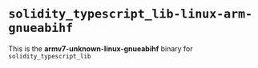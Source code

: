 <!-- cSpell:disable -->

# `solidity_typescript_lib-linux-arm-gnueabihf`

This is the **armv7-unknown-linux-gnueabihf** binary for `solidity_typescript_lib`

